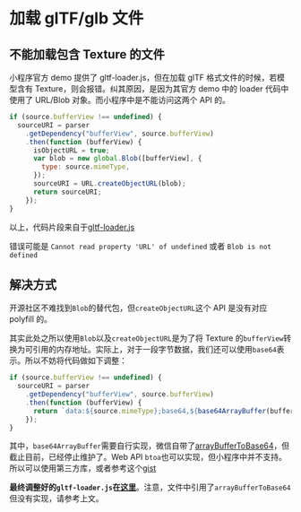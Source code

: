 # 加载 glTF/glb 文件

## 不能加载包含 Texture 的文件

小程序官方 demo 提供了 gltf-loader.js，但在加载 glTF 格式文件的时候，若模型含有 Texture，则会报错。纠其原因，是因为其官方 demo 中的 loader 代码中使用了 URL/Blob 对象。而小程序中是不能访问这两个 API 的。

```javascript
if (source.bufferView !== undefined) {
  sourceURI = parser
    .getDependency("bufferView", source.bufferView)
    .then(function (bufferView) {
      isObjectURL = true;
      var blob = new global.Blob([bufferView], {
        type: source.mimeType,
      });
      sourceURI = URL.createObjectURL(blob);
      return sourceURI;
    });
}
```

以上，代码片段来自于[gltf-loader.js](https://github.com/wechat-miniprogram/miniprogram-demo/blob/master/miniprogram/packageAPI/pages/ar/loaders/gltf-loader.js)

错误可能是 `Cannot read property 'URL' of undefined` 或者 `Blob is not defined`

## 解决方式

开源社区不难找到`Blob`的替代包，但`createObjectURL`这个 API 是没有对应 polyfill 的。

其实此处之所以使用`Blob`以及`createObjectURL`是为了将 Texture 的`bufferView`转换为可引用的内存地址。实际上，对于一段字节数据，我们还可以使用`base64`表示。所以不妨将代码做如下调整：

```javascript
if (source.bufferView !== undefined) {
  sourceURI = parser
    .getDependency("bufferView", source.bufferView)
    .then(function (bufferView) {
      return `data:${source.mimeType};base64,${base64ArrayBuffer(bufferView)}`;
    });
}
```

其中，`base64ArrayBuffer`需要自行实现，微信自带了[arrayBufferToBase64](https://developers.weixin.qq.com/miniprogram/dev/api/base/wx.arrayBufferToBase64.html)，但截止目前，已经停止维护了。Web API `btoa`也可以实现，但小程序中并不支持。所以可以使用第三方库，或者参考这个[gist](https://gist.github.com/jonleighton/958841)

**最终调整好的`gltf-loader.js`在[这里](https://github.com/liuurn/three-in-miniprogram/blob/main/caveats/%E5%8A%A0%E8%BD%BDglTF%E6%96%87%E4%BB%B6/gltf-loader.js)**。注意，文件中引用了`arrayBufferToBase64`但没有实现，请参考上文。
